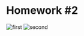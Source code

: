# Homework #2
![first](https://c.radikal.ru/c19/1810/1b/8f74b1a68b77.png)
![second](https://c.radikal.ru/c10/1810/e1/303e39afe583.png)
